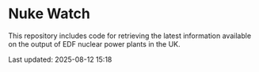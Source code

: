 # Nuke Watch

This repository includes code for retrieving the latest information available on the output of EDF nuclear power plants in the UK.

Last updated: 2025-08-12 15:18